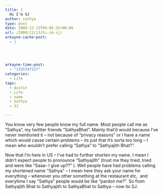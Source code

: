 ```yaml
---
title: |
  Hi I'm SJ
author: sathya
type: post
date: 2008-12-13T04:05:32+00:00
url: /2008/12/13/hi-im-sj/
arkayne-cache-post:
  - |
    
    
    
    
arkayne-time-post:
  - "1325747217"
categories:
  - Life
tags:
  - Austin
  - Life
  - name
  - Sathya
  - SJ

---
```

You know very few people know my full name. Most people call me as &#8220;Sathya&#8221;, my twittter friends &#8220;SathyaBhat&#8221;. Mainly that&#8217;d would because I&#8217;ve never mentioned it &#8211; not because of &#8220;privacy reasons&#8221; or I have a name which would cause certain problems &#8211; its just that it&#8217;s sorta too long &#8211; I mean who wouldn&#8217;t prefer calling &#8220;Sathya&#8221; to &#8220;Sathyajith Bhat?&#8221;.

Now that I&#8217;m here in US &#8211; I&#8217;ve had to further shorten my name. I mean I didn&#8217;t expect people to pronounce &#8220;Sathyajith&#8221; (trust me they tried, tried and were like &#8220;Saaa&#8211; I give up??&#8221; ). Well people have had problems calling my shortened name &#8220;Sathya&#8221; &#8211; I mean here they ask your name for everything &#8211; whenever you other something at the restaurant etc,  and everytime I say &#8220;Sathya&#8221; people would be like &#8220;pardon me?&#8221;. So from Sathyajith Bhat to Sathyajith to SathyaBhat to Sathya &#8211; now its SJ.
